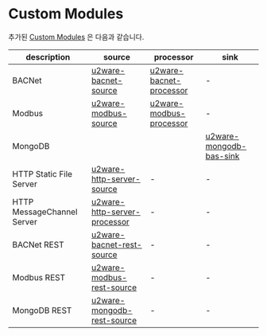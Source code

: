 # Custom Modules

추가된 [Custom Modules](http://docs.spring.io/spring-xd/docs/1.2.1.RELEASE/reference/html/#modules) 은 다음과 같습니다.

|description|source|processor|sink|
|--------------------------|------|---------|----|
|BACNet                    |[u2ware-bacnet-source](spring-xd-u2ware-bacnet-source/)|[u2ware-bacnet-processor](spring-xd-u2ware-bacnet-processor/)|-|
|Modbus                    |[u2ware-modbus-source](spring-xd-u2ware-modbus-source/)|[u2ware-modbus-processor](spring-xd-u2ware-modbus-processor)|-|
|MongoDB                   | | |[u2ware-mongodb-bas-sink](u2ware-mongodb-bas-sink/)|
|HTTP Static File Server   |[u2ware-http-server-source](spring-xd-u2ware-http-server-source/)|-|-|
|HTTP MessageChannel Server|[u2ware-http-server-processor](spring-xd-u2ware-http-server-processor/)|-|-|
|BACNet REST               |[u2ware-bacnet-rest-source](spring-xd-u2ware-bacnet-rest-source/)|-|-|
|Modbus REST               |[u2ware-modbus-rest-source](spring-xd-u2ware-modbus-rest-source/)|-|-|
|MongoDB REST              |[u2ware-mongodb-rest-source](spring-xd-u2ware-mongodb-rest-source/)|-|-|




